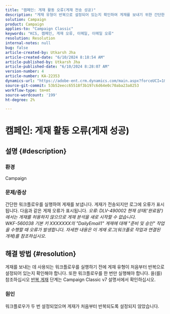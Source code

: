 ```yaml
---
title: "캠페인: 게재 활동 오류(게재 전송 성공)"
description: "게재 유형이 반복으로 설정되어 있는지 확인하여 게재를 보내기 위한 간단한 워크플로우를 실행하는 동안 오류가 발생하는 문제를 해결하는 방법을 알아봅니다."
solution: Campaign
product: Campaign
applies-to: "Campaign Classic"
keywords: "KCS, 캠페인, 게재 오류, 이메일, 이메일 오류"
resolution: Resolution
internal-notes: null
bug: false
article-created-by: Utkarsh Jha
article-created-date: "6/10/2024 8:18:54 AM"
article-published-by: Utkarsh Jha
article-published-date: "6/10/2024 8:28:07 AM"
version-number: 4
article-number: KA-22353
dynamics-url: "https://adobe-ent.crm.dynamics.com/main.aspx?forceUCI=1&pagetype=entityrecord&etn=knowledgearticle&id=cc584d11-0227-ef11-840a-6045bd026b83"
source-git-commit: 53b52eecc65518f3b197c6d64e0c70aba23a8253
workflow-type: tm+mt
source-wordcount: '199'
ht-degree: 2%

---
```


# 캠페인: 게재 활동 오류(게재 성공)

## 설명 {#description}


### 환경

Campaign

### 문제/증상

간단한 워크플로우를 실행하여 게재를 보냅니다. 게재가 전송되지만 로그에 오류가 표시됩니다. 다음과 같은 게재 오류가 표시됩니다.
*오류: DLV-490002 현재 상태(&#39;완료됨&#39;)에서는 게재를 허용하지 않으므로 게재 분석을 새로 시작할 수 없습니다.
<br>WKF-560038 기본 키 XXXXXXX의 &quot;DailyEmail1&quot; 게재에 대해 &quot;준비 및 승인&quot; 작업을 수행할 때 오류가 발생합니다. 자세한 내용은 이 게재 로그(워크플로 작업과 연결된 개체)를 참조하십시오.*


## 해결 방법 {#resolution}


게재를 보내는 데 사용되는 워크플로우를 실행하기 전에 게재 유형이 처음부터 반복으로 설정되어 있는지 확인해야 합니다. 또한 워크플로우를 한 번만 실행해야 합니다. 을(를) 참조하십시오 [반복 게재](https://experienceleague.adobe.com/docs/campaign-classic/using/automating-with-workflows/action-activities/recurring-delivery.html?lang=en) 단계는 Campaign Classic v7 설명서에서 확인하십시오.

### 원인

워크플로우가 두 번 설정되었으며 게재가 처음부터 반복되도록 설정되지 않았습니다.
